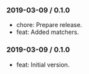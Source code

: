 ### 2019-03-09 / 0.1.0

* chore: Prepare release.
* feat: Added matchers.

### 2019-03-09 / 0.1.0

- feat: Initial version.
